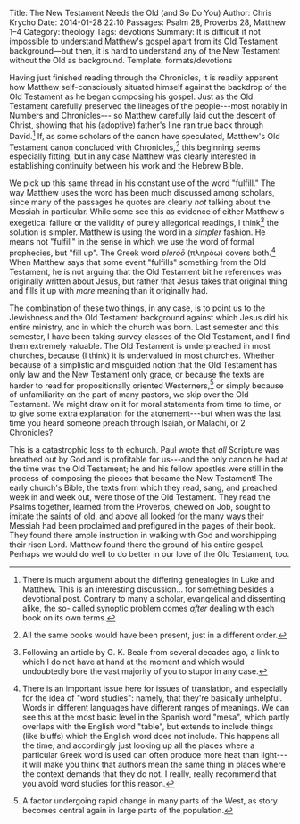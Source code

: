Title: The New Testament Needs the Old (and So Do You)
Author: Chris Krycho
Date: 2014-01-28 22:10
Passages: Psalm 28, Proverbs 28, Matthew 1–4
Category: theology
Tags: devotions
Summary: It is difficult if not impossible to understand Matthew's gospel apart from its Old Testament background—but then, it is hard to understand any of the New Testament without the Old as background.
Template: formats/devotions

Having just finished reading through the Chronicles, it is readily apparent how
Matthew self-consciously situated himself against the backdrop of the Old
Testament as he began composing his gospel. Just as the Old Testament carefully
preserved the lineages of the people---most notably in Numbers and Chronicles---
so Matthew carefully laid out the descent of Christ, showing that his (adoptive)
father's line ran true back through David.[^synoptic] If, as some scholars of
the canon have speculated, Matthew's Old Testament canon concluded with
Chronicles,[^canon] this beginning seems especially fitting, but in any case
Matthew was clearly interested in establishing continuity between his work and
the Hebrew Bible.

We pick up this same thread in his constant use of the word "fulfill." The way
Matthew uses the word has been much discussed among scholars, since many of the
passages he quotes are clearly *not* talking about the Messiah in particular.
While some see this as evidence of either Matthew's exegetical failure or the
validity of purely allegorical readings, I think[^Beale] the solution is
simpler. Matthew is using the word in a *simpler* fashion. He means not
"fulfill" in the sense in which we use the word of formal prophecies, but "fill
up". The Greek word *pleróō* (πληρόω) covers both.[^semantic-range] When Matthew
says that some event "fulfills" something from the Old Testament, he is not
arguing that the Old Testament bit he references was originally written about
Jesus, but rather that Jesus takes that original thing and fills it up with
*more* meaning than it originally had.

The combination of these two things, in any case, is to point us to the
Jewishness and the Old Testament background against which Jesus did his entire
ministry, and in which the church was born. Last semester and this semester, I
have been taking survey classes of the Old Testament, and I find them extremely
valuable. The Old Testament is underpreached in most churches, because (I think)
it is undervalued in most churches. Whether because of a simplistic and
misguided notion that the Old Testament has only law and the New Testament only
grace, or because the texts are harder to read for propositionally oriented
Westerners,[^proposition] or simply because of unfamiliarity on the part of many
pastors, we skip over the Old Testament. We might draw on it for moral
statements from time to time, or to give some extra explanation for the
atonement---but when was the last time you heard someone preach through Isaiah,
or Malachi, or 2 Chronicles?

This is a catastrophic loss to th echurch. Paul wrote that *all* Scripture was
breathed out by God and is profitable for us---and the only canon he had at the
time was the Old Testament; he and his fellow apostles were still in the process
of composing the pieces that became the New Testament! The early church's Bible,
the texts from which they read, sang, and preached week in and week out, were
those of the Old Testament. They read the Psalms together, learned from the
Proverbs, chewed on Job, sought to imitate the saints of old, and above all
looked for the many ways their Messiah had been proclaimed and prefigured in the
pages of their book. They found there ample instruction in walking with God and
worshipping their risen Lord. Matthew found there the ground of his entire
gospel. Perhaps we would do well to do better in our love of the Old Testament,
too.

[^synoptic]: There is much argument about the differing genealogies in Luke and
Matthew. This is an interesting discussion... for something besides a devotional
post. Contrary to many a scholar, evangelical and dissenting alike, the so-
called synoptic problem comes *after* dealing with each book on its own terms.

[^canon]: All the same books would have been present, just in a different order.

[^Beale]: Following an article by G. K. Beale from several decades ago, a link
to which I do not have at hand at the moment and which would undoubtedly bore
the vast majority of you to stupor in any case.

[^semantic-range]: There is an important issue here for issues of translation,
and especially for the idea of "word studies": namely, that they're basically
unhelpful. Words in different languages have different ranges of meanings. We
can see this at the most basic level in the Spanish word "mesa", which partly
overlaps with the English word "table", but extends to include things (like
bluffs) which the English word does not include. This happens all the time, and
accordingly just looking up all the places where a particular Greek word is used
can often produce more heat than light---it will make you think that authors
mean the same thing in places where the context demands that they do not. I
really, really recommend that you avoid word studies for this reason.

[^proposition]: A factor undergoing rapid change in many parts of the West, as
story becomes central again in large parts of the population.
